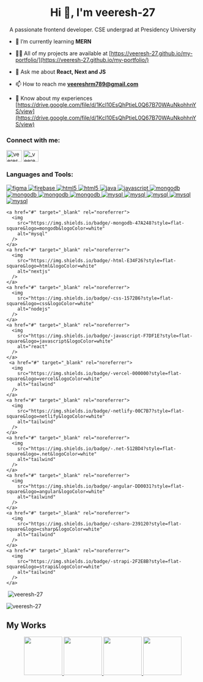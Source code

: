 <h1 align="center">Hi 👋, I'm veeresh-27</h1>
<p align="center">A passionate frontend developer. CSE undergrad at Presidency University</p>

- 🌱 I’m currently learning **MERN**

- 👨‍💻 All of my projects are available at [https://veeresh-27.github.io/my-portfolio/](https://veeresh-27.github.io/my-portfolio/)

- 💬 Ask me about **React, Next and JS**

- 📫 How to reach me **veereshrm789@gmail.com**

- 📄 Know about my experiences [https://drive.google.com/file/d/1KcI10EsQhPtieL0Q67B70WAuNkohhnYS/view](https://drive.google.com/file/d/1KcI10EsQhPtieL0Q67B70WAuNkohhnYS/view)

<h3 align="left">Connect with me:</h3>
<p align="left">
<a href="https://linkedin.com/in/veeresh-r-m" target="blank"><img align="center" src="https://raw.githubusercontent.com/rahuldkjain/github-profile-readme-generator/master/src/images/icons/Social/linked-in-alt.svg" alt="veeresh-r-m" height="30" width="40" /></a>
<a href="https://instagram.com/_veeresh_27" target="blank"><img align="center" src="https://raw.githubusercontent.com/rahuldkjain/github-profile-readme-generator/master/src/images/icons/Social/instagram.svg" alt="_veeresh_27" height="30" width="40" /></a>
</p>

<h3 align="left">Languages and Tools:</h3>
 <p align="left">
    <a href="#" target="_blank" rel="noreferrer">
      <img
        src="https://img.shields.io/badge/-figma-F24E1E?style=flat-square&logo=figma&logoColor=white"
        alt="figma"
      />
    </a>
    <a href="#" target="_blank" rel="noreferrer">
      <img
        src="https://img.shields.io/badge/-firebase-FFCA28?style=flat-square&logo=firebase&logoColor=white"
        alt="firebase"
      />
    </a>
    <a href="#" target="_blank" rel="noreferrer">
      <img
        src="https://img.shields.io/badge/-react-61DAFB?style=flat-square&logo=react&logoColor=white"
        alt="html5"
      />
    </a>
     <a href="#" target="_blank" rel="noreferrer">
      <img
        src="https://img.shields.io/badge/-next.js-000000?style=flat-square&logo=next.js&logoColor=white"
        alt="html5"
      />
    </a>
    <a href="#" target="_blank" rel="noreferrer">
      <img
        src="https://img.shields.io/badge/-vite-646CFF?style=flat-square&logo=vite&logoColor=white"
        alt="java"
      />
    </a>
    <a href="#" target="_blank" rel="noreferrer">
      <img
        src="https://img.shields.io/badge/-node.js-339933?style=flat-square&logo=node.js&logoColor=white"
        alt="javascript"
      />
    </a>
    <a href="#" target="_blank" rel="noreferrer">
      <img
        src="https://img.shields.io/badge/-tailwindcss-06B6D4?style=flat-square&logo=tailwindcss&logoColor=white"
        alt="mongodb"
      />
    </a>
         <a href="#" target="_blank" rel="noreferrer">
      <img
        src="https://img.shields.io/badge/-styledcomponents-DB7093?style=flat-square&logo=styledcomponents&logoColor=white"
        alt="mongodb"
      />
    </a>
    <a href="#" target="_blank" rel="noreferrer">
      <img
        src="https://img.shields.io/badge/-mui-007FFF?style=flat-square&logo=mui&logoColor=white"
        alt="mongodb"
      />
    </a>
    <a href="#" target="_blank" rel="noreferrer">
      <img
        src="https://img.shields.io/badge/-bootstrap-7952B3?style=flat-square&logo=bootstrap&logoColor=white"
        alt="mongodb"
      />
    </a>
    <a href="#" target="_blank" rel="noreferrer">
      <img
        src="https://img.shields.io/badge/-mongodb-47A248?style=flat-square&logo=mongodb&logoColor=white"
        alt="mysql"
      />
    </a>
    <a href="#" target="_blank" rel="noreferrer">
      <img
        src="https://img.shields.io/badge/-supabase-3FCF8E?style=flat-square&logo=supabase&logoColor=white"
        alt="mysql"
      />
    </a>
    <a href="#" target="_blank" rel="noreferrer">
      <img
        src="https://img.shields.io/badge/-canva-00C4CC?style=flat-square&logo=canva&logoColor=white"
        alt="mysql"
      />
    </a>
    <a href="#" target="_blank" rel="noreferrer">
      <img
        src="https://img.shields.io/badge/-jquery-0769AD?style=flat-square&logo=jquery&logoColor=white"
        alt="mysql"
      />
    </a>
    <a href="#" target="_blank" rel="noreferrer">
      <img
        src="https://img.shields.io/badge/-recatquery-FF4154?style=flat-square&logo=reactquery&logoColor=white"
        alt="mysql"
      />
    </a>
     
    <a href="#" target="_blank" rel="noreferrer">
      <img
        src="https://img.shields.io/badge/-mongodb-47A248?style=flat-square&logo=mongodb&logoColor=white"
        alt="mysql"
      />
    </a>
    <a href="#" target="_blank" rel="noreferrer">
      <img
        src="https://img.shields.io/badge/-html-E34F26?style=flat-square&logo=html&logoColor=white"
        alt="nextjs"
      />
    </a>
    <a href="#" target="_blank" rel="noreferrer">
      <img
        src="https://img.shields.io/badge/-css-1572B6?style=flat-square&logo=css&logoColor=white"
        alt="nodejs"
      />
    </a>
    <a href="#" target="_blank" rel="noreferrer">
      <img
        src="https://img.shields.io/badge/-javascript-F7DF1E?style=flat-square&logo=javascript&logoColor=white"
        alt="react"
      />
    </a>
     <a href="#" target="_blank" rel="noreferrer">
      <img
        src="https://img.shields.io/badge/-vercel-000000?style=flat-square&logo=vercel&logoColor=white"
        alt="tailwind"
      />
    </a>
    <a href="#" target="_blank" rel="noreferrer">
      <img
        src="https://img.shields.io/badge/-netlify-00C7B7?style=flat-square&logo=netlify&logoColor=white"
        alt="tailwind"
      />
    </a>
    <a href="#" target="_blank" rel="noreferrer">
      <img
        src="https://img.shields.io/badge/-.net-512BD4?style=flat-square&logo=.net&logoColor=white"
        alt="tailwind"
      />
    </a>
    <a href="#" target="_blank" rel="noreferrer">
      <img
        src="https://img.shields.io/badge/-angular-DD0031?style=flat-square&logo=angular&logoColor=white"
        alt="tailwind"
      />
    </a>
    <a href="#" target="_blank" rel="noreferrer">
      <img
        src="https://img.shields.io/badge/-csharo-239120?style=flat-square&logo=csharp&logoColor=white"
        alt="tailwind"
      />
    </a>
    <a href="#" target="_blank" rel="noreferrer">
      <img
        src="https://img.shields.io/badge/-strapi-2F2E8B?style=flat-square&logo=strapi&logoColor=white"
        alt="tailwind"
      />
    </a>
  </p>


<p align="left">&nbsp;<img src="https://github-readme-stats.vercel.app/api?username=veeresh-27&&show_icons=true&title_color=ffffff&icon_color=bb2acf&text_color=daf7dc&bg_color=373F46" alt="veeresh-27" /></p>

<!-- <p align="left" ><img  src="https://github-readme-stats.vercel.app/api/top-langs?username=veeresh-27&&show_icons=true&title_color=ffffff&icon_color=bb2acf&text_color=daf7dc&bg_color=373F46&locale=en&layout=compact" alt="veeresh-27" /></p> -->

<p><img align="center" src="https://github-readme-streak-stats.herokuapp.com/?user=veeresh-27&theme=dark&background=373F46" alt="veeresh-27" /></p>

## My Works

<p align="center">
  <a href="https://github.com/veeresh-27/businessProfile" target="_blank">
  <img height="100em" src="https://github-readme-stats.vercel.app/api/pin/?username=veeresh-27&repo=businessProfile&&show_icons=true&title_color=ffffff&icon_color=bb2acf&text_color=daf7dc&bg_color=373F46" />
  </a>
  <a href="https://github.com/veeresh-27/myDiary" target="_blank">
  <img height="100em" src="https://github-readme-stats.vercel.app/api/pin/?username=veeresh-27&repo=myDiary&&show_icons=true&title_color=ffffff&icon_color=bb2acf&text_color=daf7dc&bg_color=373F46" />
  </a>
  <a href="https://github.com/veeresh-27/auth" target="_blank">
  <img height="100em" src="https://github-readme-stats.vercel.app/api/pin/?username=veeresh-27&repo=bingeMovies&&show_icons=true&title_color=ffffff&icon_color=bb2acf&text_color=daf7dc&bg_color=373F46" />
  </a>
  <a href="https://github.com/veeresh-27/linkedin-clone" target="_blank">
  <img height="100em" src="https://github-readme-stats.vercel.app/api/pin/?username=veeresh-27&repo=linkedin-clone&&show_icons=true&title_color=ffffff&icon_color=bb2acf&text_color=daf7dc&bg_color=373F46" />
  </a>    
</p>
